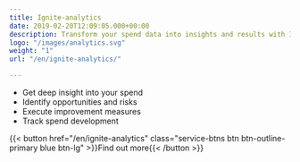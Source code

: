 ```yaml
---
title: Ignite-analytics
date: 2019-02-20T12:09:05.000+00:00
description: Transform your spend data into insights and results with Ignite Analytics
logo: "/images/analytics.svg"
weight: "1"
url: "/en/ignite-analytics/"

---
```

<ul class="fa-ul"> <li><span class="fa-li"><i class="fas fa-chart-bar" style="color: #3C6FE9"></i></span>Get deep insight into your spend</li> <li><span class="fa-li"><i class="fas fa-exclamation-triangle" style="color: #3C6FE9"></i></span>Identify opportunities and risks</li> <li><span class="fa-li"><i class="fas fa-magic" style="color: #3C6FE9"></i></span>Execute improvement measures</li> <li><span class="fa-li"><i class="fas fa-sync"></i></span>Track spend development</li> </ul>

{{< button href="/en/ignite-analytics" class="service-btns btn btn-outline-primary blue btn-lg" >}}Find out more{{< /button >}}
